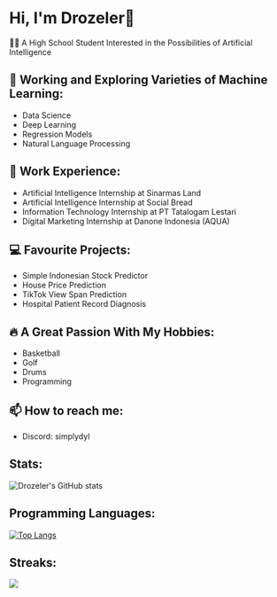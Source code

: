 # Hi, I'm Drozeler👋
👨‍💻 A High School Student Interested in the Possibilities of Artificial Intelligence<br/>

## 🔭 Working and Exploring Varieties of Machine Learning:
- Data Science
- Deep Learning
- Regression Models
- Natural Language Processing<br/>

## 📝 Work Experience:
- Artificial Intelligence Internship at Sinarmas Land
- Artificial Intelligence Internship at Social Bread
- Information Technology Internship at PT Tatalogam Lestari
- Digital Marketing Internship at Danone Indonesia (AQUA)<br/>

## 💻 Favourite Projects:
- Simple Indonesian Stock Predictor
- House Price Prediction
- TikTok View Span Prediction
- Hospital Patient Record Diagnosis<br/>

## 🔥 A Great Passion With My Hobbies:
- Basketball
- Golf
- Drums
- Programming<br/>

## 📫 How to reach me: 
- Discord: simplydyl<br/>

## Stats:
![Drozeler's GitHub stats](https://github-readme-stats.vercel.app/api?username=Drozeler&show_icons=true&theme=midnight-purple)<br/>

## Programming Languages:
[![Top Langs](https://github-readme-stats.vercel.app/api/top-langs/?username=Drozeler&layout=donut&theme=midnight-purple)](https://github.com/Drozeler/github-readme-stats)<br/>

## Streaks:
<p><img align="center" src="https://github-readme-streak-stats.herokuapp.com/?user=drozeler&theme=midnight-purple"/></p>
